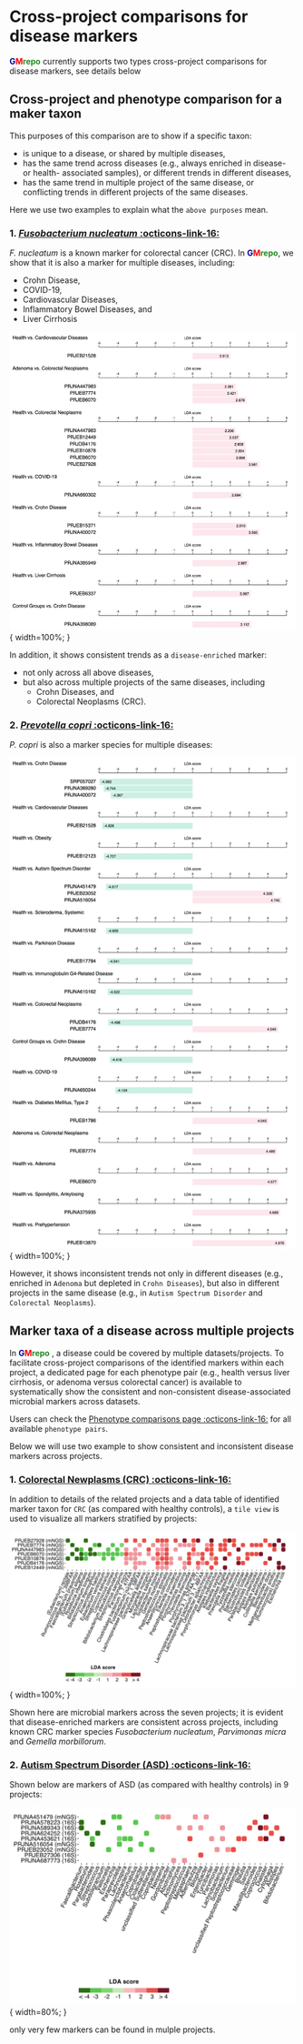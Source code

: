 # Cross-project comparisons for disease markers

<b><span style="color:darkblue">G</span><span style="color:red">M</span><span style="color:forestgreen">repo</span></b> currently supports two types cross-project comparisons for disease markers, see details below

## Cross-project and phenotype comparison for a maker taxon

This purposes of this comparison are to show if a specific taxon:

* is unique to a disease, or shared by multiple diseases,
* has the same trend across diseases (e.g., always enriched in disease- or health- associated samples), or different trends in different diseases,
* has the same trend in multiple project of the same disease, or conflicting trends in different projects of the same diseases.

Here we use two examples to explain what the `above purposes` mean.

### 1. [<i>Fusobacterium nucleatum</i> :octicons-link-16:](https://gmrepo.humangut.info/taxon/851)

<i>F. nucleatum</i> is a known marker for colorectal cancer (CRC). In <b><span style="color:darkblue">G</span><span style="color:red">M</span><span style="color:forestgreen">repo</span></b>, we show that it is also a marker for multiple diseases, including:

* Crohn Disease,
* COVID-19,
* Cardiovascular Diseases,
* Inflammatory Bowel Diseases, and
* Liver Cirrhosis

![](images/crossprojectcomparisons/phenotype_combinations_of_species_of_interests_fuso.png){ width=100%; }

In addition, it shows consistent trends as a `disease-enriched` marker:

* not only across all above diseases,
* but also across multiple projects of the same diseases, including
  * Crohn Diseases, and 
  * Colorectal Neoplasms (CRC).

### 2. [<i>Prevotella copri</i> :octicons-link-16:](https://gmrepo.humangut.info/taxon/165179)

<i>P. copri</i> is also a marker species for multiple diseases:

![](images/crossprojectcomparisons/phenotype_combinations_of_species_of_interests_pcopri.png){ width=100%; }

However, it shows inconsistent trends not only in different diseases (e.g., enriched in `Adenoma` but depleted in `Crohn Diseases`), but also in different projects in the same disease (e.g., in `Autism Spectrum Disorder` and `Colorectal Neoplasms`).

## Marker taxa of a disease across multiple projects

In <b><span style="color:darkblue">G</span><span style="color:red">M</span><span style="color:forestgreen">repo</span></b>
, a disease could be covered by multiple datasets/projects. To facilitate cross-project comparisons of the identified markers within each project, a dedicated page for each phenotype pair (e.g., health versus liver cirrhosis, or adenoma versus colorectal cancer) is available to systematically show the consistent and non-consistent disease-associated microbial markers across datasets. 

Users can check the [Phenotype comparisons page :octicons-link-16:](https://gmrepo.humangut.info/phenotypes/comparisons) for all available `phenotype pairs`. 

Below we will use two example to show consistent and inconsistent disease markers across projects.

### 1. [Colorectal Newplasms (CRC) :octicons-link-16:](https://gmrepo.humangut.info/phenotypes/comparisons/D006262/D015179)

In addition to details of the related projects and a data table of identified marker taxon for `CRC` (as compared with healthy controls), a `tile view` is used to visualize all markers stratified by projects:

![](images/crossprojectcomparisons/crc.png){ width=100%; }

Shown here are microbial markers across the seven projects; it is evident that disease-enriched markers are consistent across projects, including known CRC marker species <i>Fusobacterium nucleatum</i>, <i>Parvimonas micra</i> and <i>Gemella morbillorum</i>.

### 2. [Autism Spectrum Disorder (ASD) :octicons-link-16:](http://gmrepo2018.local/phenotypes/comparisons/D006262/D000067877)

Shown below are markers of ASD (as compared with healthy controls) in 9 projects:

![](images/crossprojectcomparisons/asd.png){ width=80%; }

only very few markers can be found in mulple projects.
